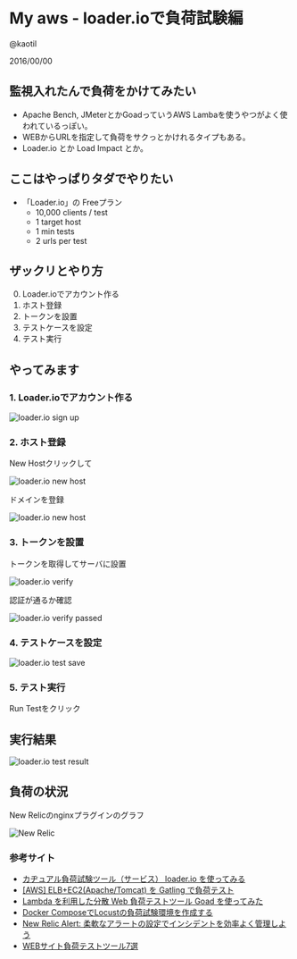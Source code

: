 # My aws - loader.ioで負荷試験編

@kaotil

2016/00/00



## 監視入れたんで負荷をかけてみたい

- Apache Bench, JMeterとかGoadっていうAWS Lambaを使うやつがよく使われているっぽい。
- WEBからURLを指定して負荷をサクっとかけれるタイプもある。
- Loader.io とか Load Impact とか。



## ここはやっぱりタダでやりたい

- 「Loader.io」の Freeプラン
  - 10,000 clients / test
  - 1 target host
  - 1 min tests
  - 2 urls per test



## ザックリとやり方

0. Loader.ioでアカウント作る
0. ホスト登録
0. トークンを設置
0. テストケースを設定
0. テスト実行



## やってみます



### 1. Loader.ioでアカウント作る

![loader.io sign up](/slides/img/0014/loader_io_signup.png)<!-- .element: class="img_70" -->



### 2. ホスト登録

New Hostクリックして

![loader.io new host](/slides/img/0014/loader_io_new_host.png)<!-- .element: class="img_70" -->



ドメインを登録

![loader.io new host](/slides/img/0014/loader_io_new_host_domain.png)<!-- .element: class="img_70" -->



### 3. トークンを設置

トークンを取得してサーバに設置

![loader.io verify](/slides/img/0014/loader_io_new_host_verification.png)<!-- .element: class="img_70" -->



認証が通るか確認

![loader.io verify passed](/slides/img/0014/loader_io_new_host_verification_passed.png)<!-- .element: class="img_70" -->



### 4. テストケースを設定

![loader.io test save](/slides/img/0014/loader_io_test_save.png)<!-- .element: class="img_70" -->



### 5. テスト実行

Run Testをクリック



## 実行結果

![loader.io test result](/slides/img/0014/loader_io_test_result.png)<!-- .element: class="img_70" -->



## 負荷の状況

New Relicのnginxプラグインのグラフ

![New Relic](/slides/img/0014/new_relic_plugins_nginx.png)<!-- .element: class="img_70" -->



###  参考サイト

- [カヂュアル負荷試験ツール（サービス） loader.io を使ってみる](https://cloudpack.media/10885)
- [[AWS] ELB+EC2(Apache/Tomcat) を Gatling で負荷テスト](https://blue21neo.blogspot.jp/2016/07/aws-elbec2apachetomcat-gatling.html)
- [Lambda を利用した分散 Web 負荷テストツール Goad を使ってみた](http://qiita.com/quickguard/items/995d8e28d53e569bab73)
- [Docker ComposeでLocustの負荷試験環境を作成する](http://qiita.com/HirokazuMiyaji/items/ea88f861d3ad5debba78)
- [New Relic Alert: 柔軟なアラートの設定でインシデントを効率よく管理しよう](http://qiita.com/kumatronik/items/5dd264df027941f40d79)
- [WEBサイト負荷テストツール7選](https://www.submit.ne.jp/714)

